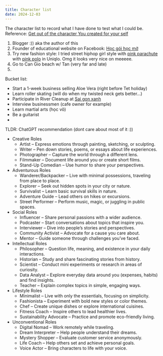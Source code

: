 ```yaml
---
title: Character list
date: 2024-12-03
---
```


The character list to record what I have done to test what I could be.
Reference: [Get out of the character You created for your self](https://mphuongle.github.io/hocnoi/2024/12/01/GetOutOfTheCharacterYouCreatedForYourself.html)

1. Blogger :)) aka the author of this 
2. Founder of educational website on Facebook: [Học gói học mở](https://www.facebook.com/hocgoihocmo)
3. Try new fashion style: I tried street hiphop girl style with [pink parachute](https://www.uniqlo.com/vn/vi/products/E464888-000?colorCode=COL10&sizeCode=SMA003) with [pink polo](https://www.uniqlo.com/vn/vi/products/E465601-000?colorCode=COL10&sizeCode=SMA003) in Uniqlo. Omg it looks very nice on meeeee.
4. Go to Can Gio beach w/ Tan (very far and late)
5.

Bucket list:
- Start a 1-week business selling Aloe Vera (right before Tet holiday)
- Learn roller skating (will do when my twisted neck gets better...)
- Participate in River Cleanup at [Sai gon xanh](https://sgxgroup.vn/)
- Interview businessmen (cafe owner for example)
- Learn martial arts (học võ)
- Be a guitarist
-  

TLDR:
ChatGPT recommendation (dont care about most of it :)) 
- Creative Roles
  - Artist – Express emotions through painting, sketching, or sculpting.
  - Writer – Pen down stories, poems, or essays about life experiences.
  - Photographer – Capture the world through a different lens.
  - Filmmaker – Document life around you or create short films.
  - Stand-Up Comedian – Use humor to share your perspectives.
- Adventurous Roles
  - Wanderer/Backpacker – Live with minimal possessions, traveling from place to place.
  - Explorer – Seek out hidden spots in your city or nature.
  - Survivalist – Learn basic survival skills in nature.
  - Adventure Guide – Lead others on hikes or excursions.
  - Street Performer – Perform music, magic, or juggling in public spaces.
- Social Roles
  - Influencer – Share personal passions with a wider audience.
  - Podcaster – Start conversations about topics that inspire you.
  - Interviewer – Dive into people’s stories and perspectives.
  - Community Activist – Advocate for a cause you care about.
  - Mentor – Guide someone through challenges you’ve faced.
- Intellectual Roles
  - Philosopher – Question life, meaning, and existence in your daily interactions.
  - Historian – Study and share fascinating stories from history.
  - Scientist – Conduct mini experiments or research in areas of curiosity.
  - Data Analyst – Explore everyday data around you (expenses, habits) and find insights.
  - Teacher – Explain complex topics in simple, engaging ways.
- Lifestyle Roles
  - Minimalist – Live with only the essentials, focusing on simplicity.
  - Fashionista – Experiment with bold new styles or color themes.
  - Chef – Create unique dishes or explore international cuisines.
  - Fitness Coach – Inspire others to lead healthier lives.
  - Sustainability Advocate – Practice and promote eco-friendly living.
- Unconventional Roles
  - Digital Nomad – Work remotely while traveling.
  - Dream Interpreter – Help people understand their dreams.
  - Mystery Shopper – Evaluate customer service anonymously.
  - Life Coach – Help others set and achieve personal goals.
  - Voice Actor – Bring characters to life with your voice.
